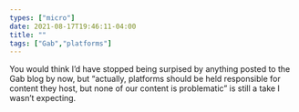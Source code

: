 ```yaml
---
types: ["micro"]
date: 2021-08-17T19:46:11-04:00
title: ""
tags: ["Gab","platforms"]
---
```

You would think I’d have stopped being surpised by anything posted to the Gab blog by now, but “actually, platforms should be held responsible for content they host, but none of our content is problematic” is still a take I wasn’t expecting.
